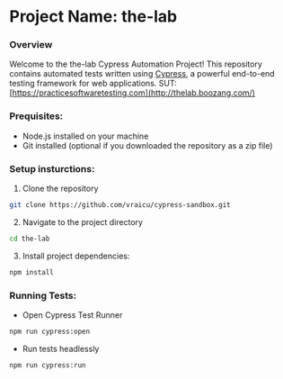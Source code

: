 # Project Name: the-lab

### Overview

Welcome to the the-lab Cypress Automation Project! This repository contains automated tests written using [Cypress](https://www.cypress.io/), a powerful end-to-end testing framework for web applications. 
SUT: [https://practicesoftwaretesting.com](http://thelab.boozang.com/)

### Prequisites:

- Node.js installed on your machine
- Git installed (optional if you downloaded the repository as a zip file)

### Setup insturctions:

1. Clone the repository

```bash
git clone https://github.com/vraicu/cypress-sandbox.git
```

2. Navigate to the project directory

```bash
cd the-lab
```

3. Install project dependencies:

```bash
npm install
```

### Running Tests:

- Open Cypress Test Runner

```bash
npm run cypress:open
```

- Run tests headlessly

```bash
npm run cypress:run
```
